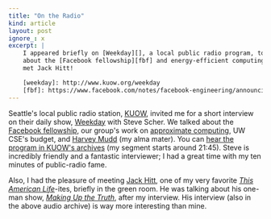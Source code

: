 ```yaml
---
title: "On the Radio"
kind: article
layout: post
ignore_: x
excerpt: |
    I appeared briefly on [Weekday][], a local public radio program, to talk
    about the [Facebook fellowship][fbf] and energy-efficient computing. And I
    met Jack Hitt!

    [weekday]: http://www.kuow.org/weekday
    [fbf]: https://www.facebook.com/notes/facebook-engineering/announcing-the-2012-2013-facebook-fellows/10150558596698920
---
```


Seattle's local public radio station, [KUOW][], invited me for a short interview
on their daily show, [Weekday][] with Steve Scher. We talked about the [Facebook
fellowship][fbf], our group's work on [approximate computing][enerj], UW CSE's
budget, and [Harvey Mudd][hmc] (my alma mater). You can [hear the program in
KUOW's archives][show] (my segment starts around 21:45). Steve is incredibly
friendly and a fantastic interviewer; I had a great time with my ten minutes of
public-radio fame.

Also, I had the pleasure of meeting [Jack Hitt][], one of my very favorite
[*This American Life*][tal]-ites, briefly in the green room. He was talking
about his one-man show, [*Making Up the Truth*][hittplay], after my interview.
His interview (also in the above audio archive) is way more interesting than
mine.

[weekday]: http://www.kuow.org/weekday
[fbf]: https://www.facebook.com/notes/facebook-engineering/announcing-the-2012-2013-facebook-fellows/10150558596698920
[kuow]: http://www.kuow.org/
[enerj]: /research.html
[show]: http://www.kuow.org/program.php?id=26240
[tal]: http://www.thisamericanlife.org/
[hittplay]: http://thejackhittplay.com/
[Jack Hitt]: http://en.wikipedia.org/wiki/Jack_Hitt
[hmc]: http://www.hmc.edu/
